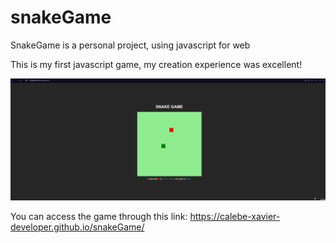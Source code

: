 # snakeGame
 SnakeGame is a personal project, using javascript for web

This is my first javascript game, my creation experience was excellent!

![](img/snakeGame.gif)


You can access the game through this link: https://calebe-xavier-developer.github.io/snakeGame/
